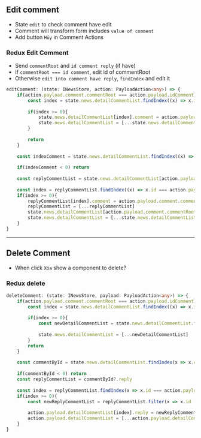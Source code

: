 ## Edit comment
- State `edit` to check comment have edit
- Comment will transform form includes `value of comment`
- Add button `Hủy` in Comment Actions

### Redux Edit Comment

- Send `commentRoot` and `id comment reply` (if have) 
- If `commentRoot === id comment`, edit id of commentRoot
- Otherwise `edit into comment have reply`, `findIndex` and edit it

```ts
editComment: (state: INewsStore, action: PayloadAction<any>) => {
    if(action.payload.comment.commentRoot === action.payload.idComment){
        const index = state.news.detailCommentList.findIndex((x) => x.id === action.payload.idComment)
        
        if(index >= 0){
            state.news.detailCommentList[index].comment = action.payload.comment.comment
            state.news.detailCommentList = [...state.news.detailCommentList]
        }
        
        return
    }
    
    const indexComment = state.news.detailCommentList.findIndex((x) => x.commentRoot === action.payload.comment.commentRoot)
    
    if(indexComment < 0) return
    
    const replyCommentList = state.news.detailCommentList[action.payload.comment.commentRoot]?.reply
    
    const index = replyCommentList.findIndex((x) => x.id === action.payload.idComment)
    if(index >= 0){
        replyCommentList[index].comment = action.payload.comment.comment
        replyCommentList = [...replyCommentList]
        state.news.detailCommentList[action.payload.comment.commentRoot]?.reply = [...replyCommentList]
        state.news.detailCommentList = [...state.news.detailCommentList]
    }
}
```

---

## Delete Comment

- When click `Xóa` show a component to delete?

### Redux delete

```ts
deleteComment: (state: INewsStore, payload: PayloadAction<any>) => {
    if(action.payload.comment.commentRoot === action.payload.idComment) {
        const index = state.news.detailCommentList.findIndex((x) => x.id === action.payload.idComment)
        
        if(index >= 0){
            const newDetailCommentList = state.news.detailCommentList.filter(x => x.id !== action.payload.idComment)
            
            state.news.detailCommentList = [...newDetailCommentList]
        }
        return
    }
    
    const commentById = state.news.detailCommentList.findIndex(x => x.commentRoot === action.payload.comment.commentRoot)
    
    if(commentById < 0) return
    const replyCommentList = commentById?.reply
    
    const index = replyCommentList.findIndex(x => x.id === action.payload.idComment)
    if(index >= 0){
        const newReplyCommentList = replyCommentList.filter(x => x.id !== action.payload.idComment)
        
        action.payload.detailCommentList[index].reply = newReplyCommentList
        action.payload.detailCommentList = [...action.payload.detailCommentList]
    }
}















```